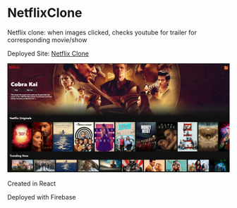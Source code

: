 # NetflixClone

Netflix clone: when images clicked, checks youtube for trailer for corresponding movie/show

Deployed Site: [Netflix Clone](https://netflixv2-35db5.web.app/)

![Spotify Login](netflixclone/public/netflix_home.png)

Created in React

Deployed with Firebase
